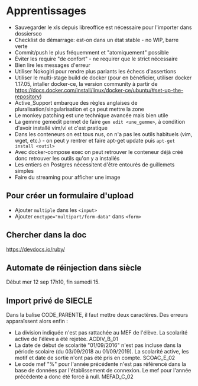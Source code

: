 # Apprentissages

* Sauvegarder le xls depuis libreoffice est nécessaire pour l'importer dans dossiersco
* Checklist de démarrage: est-on dans un état stable - no WIP, barre verte
* Commit/push le plus fréquemment et "atomiquement" possible
* Éviter les require "de confort" - ne requirer que le strict nécessaire
* Bien lire les messages d'erreur
* Utiliser Nokogiri pour rendre plus parlants les échecs d'assertions
* Utiliser le multi-stage build de docker (pour en bénéficier, utiliser docker 1.17.05, intaller docker-ce, la version community à partir de <https://docs.docker.com/install/linux/docker-ce/ubuntu/#set-up-the-repository>)
* Active_Support embarque des règles anglaises de pluralisation/singularisation et ça peut mettre la zone
* Le monkey patching est une technique avancée mais bien utile
* La gemme gemedit permet de faire `gem edit <une_gemme>`, à condition d'avoir installé vim/vi et c'est pratique
* Dans les conteneurs on est tous nus, on n'a pas les outils habituels (vim, wget, etc.) - on peut y rentrer et faire apt-get update puis `apt-get install <outil>`
* Avec docker-compose exec on peut retrouver le conteneur déjà créé donc retrouver les outils qu'on y a installés
* Les entiers en Postgres nécessitent d'être entourés de guillemets simples
* Faire du streaming pour afficher une image

## Pour créer un formulaire d'upload

* Ajouter `multiple` dans les `<input>`
* Ajouter `enctype="multipart/form-data"` dans `<form>`

## Chercher dans la doc

<https://devdocs.io/ruby/>

## Automate de réinjection dans siècle

Début mer 12 sep 17h10, fin samedi 15.

## Import privé de SIECLE

Dans la balise CODE_PARENTE, il faut mettre deux caractères. Des erreurs apparaîssent alors enfin :

* La division indiquée n'est pas rattachée au MEF de l'élève. La scolarité active de l'élève a été rejetée. ACDIV_B_01
* La date de début de scolarité "01/09/2016" n'est pas incluse dans la période scolaire (du 03/09/2018 au 01/09/2019). La scolarité active, les motif et date de sortie n'ont pas été pris en compte. SCOAC_E_02
* Le code mef "%" pour l'année précédente n'est pas référencé dans la base de données par l'établissement de connexion. Le mef pour l'année précédente a donc été forcé à null. MEFAD_C_02
